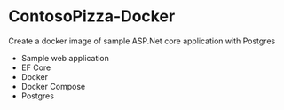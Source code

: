 # ContosoPizza-Docker
Create a docker image of sample ASP.Net core application with Postgres

- Sample web application
- EF Core
- Docker
- Docker Compose
- Postgres